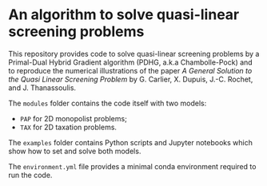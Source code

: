 # An algorithm to solve quasi-linear screening problems

This repository provides code to solve quasi-linear screening problems by a Primal-Dual Hybrid Gradient algorithm (PDHG, a.k.a Chambolle-Pock) and to reproduce the numerical illustrations of the paper *A General Solution to the Quasi Linear Screening Problem* by G. Carlier, X. Dupuis, J.-C. Rochet, and J. Thanassoulis.

The `modules` folder contains the code itself with two models:

- `PAP` for 2D monopolist problems;
- `TAX` for 2D taxation problems.
  
The `examples` folder contains Python scripts and Jupyter notebooks which show how to set and solve both models.

The `environment.yml` file provides a minimal conda environment required to run the code.
